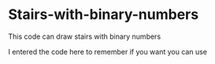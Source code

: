 # Stairs-with-binary-numbers

This code can draw stairs with binary numbers

I entered the code here to remember if you want you can use

